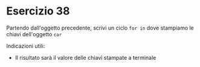# Esercizio 38

Partendo dall'oggetto precedente, scrivi un ciclo `for in` dove stampiamo le chiavi dell'oggetto `car`

Indicazioni utili:

- Il risultato sarà il valore delle chiavi stampate a terminale
